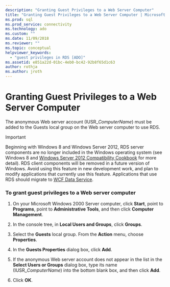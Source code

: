 ```yaml
---
description: "Granting Guest Privileges to a Web Server Computer"
title: "Granting Guest Privileges to a Web Server Computer | Microsoft Docs"
ms.prod: sql
ms.prod_service: connectivity
ms.technology: ado
ms.custom: ""
ms.date: 11/09/2018
ms.reviewer: ""
ms.topic: conceptual
helpviewer_keywords: 
  - "guest privileges in RDS [ADO]"
ms.assetid: e851a22d-01bc-4eb0-bc42-92b8f65d1c63
author: rothja
ms.author: jroth
---
```

# Granting Guest Privileges to a Web Server Computer
The anonymous Web server account (IUSR_*ComputerName*) must be added to the Guests local group on the Web server computer to use RDS.  
  
> [!IMPORTANT]
>  Beginning with Windows 8 and Windows Server 2012, RDS server components are no longer included in the Windows operating system (see Windows 8 and [Windows Server 2012 Compatibility Cookbook](https://www.microsoft.com/download/details.aspx?id=27416) for more detail). RDS client components will be removed in a future version of Windows. Avoid using this feature in new development work, and plan to modify applications that currently use this feature. Applications that use RDS should migrate to [WCF Data Service](https://go.microsoft.com/fwlink/?LinkId=199565).  
  
### To grant guest privileges to a Web server computer  
  
1.  On your Microsoft Windows 2000 Server computer, click **Start**, point to **Programs**, point to **Administrative Tools**, and then click **Computer Management**.  
  
2.  In the console tree, in **Local Users and Groups**, click **Groups**.  
  
3.  Select the **Guests** local group. From the **Action** menu, choose **Properties**.  
  
4.  In the **Guests Properties** dialog box, click **Add**.  
  
5.  If the anonymous Web server account does not appear in the list in the **Select Users or Groups** dialog box, type its name (IUSR_*ComputerName*) into the bottom blank box, and then click **Add**.  
  
6.  Click **OK**.


